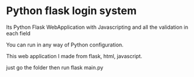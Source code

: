 # Python flask login system

Its Python Flask WebApplication with Javascripting and all the validation in each field

You can run in any way of Python configuration. 

This web application I made from flask, html, javascript.

just go the folder then run flask main.py 
